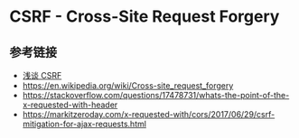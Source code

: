 # CSRF - Cross-Site Request Forgery

## 参考链接
* [浅谈 CSRF](http://www.jianshu.com/p/7f33f9c7997b)
* https://en.wikipedia.org/wiki/Cross-site_request_forgery
* https://stackoverflow.com/questions/17478731/whats-the-point-of-the-x-requested-with-header
* https://markitzeroday.com/x-requested-with/cors/2017/06/29/csrf-mitigation-for-ajax-requests.html
